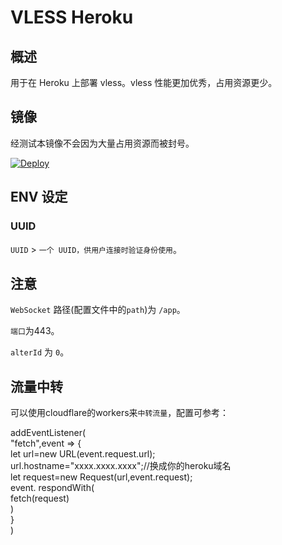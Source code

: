 # VLESS Heroku

## 概述

用于在 Heroku 上部署 vless。vless 性能更加优秀，占用资源更少。

## 镜像

经测试本镜像不会因为大量占用资源而被封号。

[![Deploy](https://www.herokucdn.com/deploy/button.png)](https://dashboard.heroku.com/new?template=https%3A%2F%2Fgithub.com%2FGeekNAUer%2Fvlessheroku)

## ENV 设定

### UUID

`UUID` > `一个 UUID，供用户连接时验证身份使用`。

## 注意

`WebSocket` 路径(配置文件中的`path`)为 `/app`。

`端口`为443。

`alterId` 为 `0`。

## 流量中转

可以使用cloudflare的workers来`中转流量`，配置可参考：  

addEventListener(  
        "fetch",event => {  
                let url=new URL(event.request.url);  
                url.hostname="xxxx.xxxx.xxxx";//换成你的heroku域名  
                let request=new Request(url,event.request);  
                event. respondWith(  
                        fetch(request)  
                )  
        }  
)  

